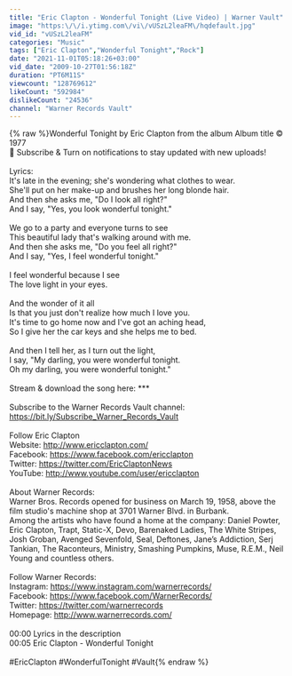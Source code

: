 ```yaml
---
title: "Eric Clapton - Wonderful Tonight (Live Video) | Warner Vault"
image: "https:\/\/i.ytimg.com\/vi\/vUSzL2leaFM\/hqdefault.jpg"
vid_id: "vUSzL2leaFM"
categories: "Music"
tags: ["Eric Clapton","Wonderful Tonight","Rock"]
date: "2021-11-01T05:18:26+03:00"
vid_date: "2009-10-27T01:56:18Z"
duration: "PT6M11S"
viewcount: "128769612"
likeCount: "592984"
dislikeCount: "24536"
channel: "Warner Records Vault"
---
```

{% raw %}Wonderful Tonight by Eric Clapton from the album Album title © 1977<br />🔔  Subscribe &amp; Turn on notifications to stay updated with new uploads!<br /><br />Lyrics:<br />It's late in the evening; she's wondering what clothes to wear.<br />She'll put on her make-up and brushes her long blonde hair.<br />And then she asks me, &quot;Do I look all right?&quot;<br />And I say, &quot;Yes, you look wonderful tonight.&quot;<br /><br />We go to a party and everyone turns to see<br />This beautiful lady that's walking around with me.<br />And then she asks me, &quot;Do you feel all right?&quot;<br />And I say, &quot;Yes, I feel wonderful tonight.&quot;<br /><br />I feel wonderful because I see<br />The love light in your eyes.<br /><br />And the wonder of it all<br />Is that you just don't realize how much I love you.<br />It's time to go home now and I've got an aching head,<br />So I give her the car keys and she helps me to bed.<br /><br />And then I tell her, as I turn out the light,<br />I say, &quot;My darling, you were wonderful tonight.<br />Oh my darling, you were wonderful tonight.&quot;<br /><br />Stream &amp; download the song here: ***<br /><br />Subscribe to the Warner Records Vault channel: <br /><a rel="nofollow" target="blank" href="https://bit.ly/Subscribe_Warner_Records_Vault">https://bit.ly/Subscribe_Warner_Records_Vault</a><br /><br />Follow Eric Clapton<br />Website: <a rel="nofollow" target="blank" href="http://www.ericclapton.com/">http://www.ericclapton.com/</a><br />Facebook: <a rel="nofollow" target="blank" href="https://www.facebook.com/ericclapton">https://www.facebook.com/ericclapton</a><br />Twitter: <a rel="nofollow" target="blank" href="https://twitter.com/EricClaptonNews">https://twitter.com/EricClaptonNews</a><br />YouTube: <a rel="nofollow" target="blank" href="http://www.youtube.com/user/ericclapton">http://www.youtube.com/user/ericclapton</a><br /> <br />About Warner Records:<br />Warner Bros. Records opened for business on March 19, 1958, above the film studio's machine shop at 3701 Warner Blvd. in Burbank. <br />Among the artists who have found a home at the company: Daniel Powter, Eric Clapton, Trapt, Static-X, Devo, Barenaked Ladies, The White Stripes, Josh Groban, Avenged Sevenfold, Seal, Deftones, Jane’s Addiction, Serj Tankian, The Raconteurs, Ministry, Smashing Pumpkins, Muse, R.E.M., Neil Young and countless others.<br /> <br />Follow Warner Records: <br />Instagram: <a rel="nofollow" target="blank" href="https://www.instagram.com/warnerrecords/">https://www.instagram.com/warnerrecords/</a>  <br />Facebook: <a rel="nofollow" target="blank" href="https://www.facebook.com/WarnerRecords/">https://www.facebook.com/WarnerRecords/</a>  <br />Twitter: <a rel="nofollow" target="blank" href="https://twitter.com/warnerrecords">https://twitter.com/warnerrecords</a> <br />Homepage: <a rel="nofollow" target="blank" href="http://www.warnerrecords.com/">http://www.warnerrecords.com/</a><br /><br />00:00 Lyrics in the description<br />00:05 Eric Clapton - Wonderful Tonight  <br /><br />#EricClapton #WonderfulTonight #Vault{% endraw %}
